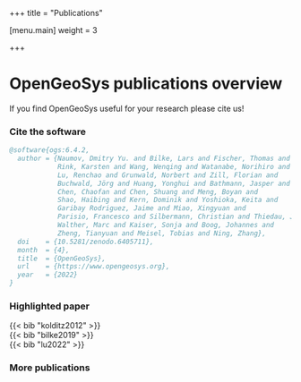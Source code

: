 +++
title = "Publications"

[menu.main]
weight = 3

+++

<h1 class="sm:text-3xl text-2xl font-medium title-font mb-2 text-gray-900">OpenGeoSys publications overview</h1>
<p class="lg:w-1/2 w-full leading-relaxed text-base">If you find OpenGeoSys useful for your research please cite us!</p>

### Cite the software

```bibtex
@software{ogs:6.4.2,
  author = {Naumov, Dmitry Yu. and Bilke, Lars and Fischer, Thomas and
            Rink, Karsten and Wang, Wenqing and Watanabe, Norihiro and
            Lu, Renchao and Grunwald, Norbert and Zill, Florian and
            Buchwald, Jörg and Huang, Yonghui and Bathmann, Jasper and
            Chen, Chaofan and Chen, Shuang and Meng, Boyan and
            Shao, Haibing and Kern, Dominik and Yoshioka, Keita and
            Garibay Rodriguez, Jaime and Miao, Xingyuan and
            Parisio, Francesco and Silbermann, Christian and Thiedau, Jan and
            Walther, Marc and Kaiser, Sonja and Boog, Johannes and
            Zheng, Tianyuan and Meisel, Tobias and Ning, Zhang},
  doi    = {10.5281/zenodo.6405711},
  month  = {4},
  title  = {OpenGeoSys},
  url    = {https://www.opengeosys.org},
  year   = {2022}
}
```

### Highlighted paper

<div class="bg-brand-50 rounded-lg p-2 mb-4 text-gray-900">
{{< bib "kolditz2012" >}}
</div>

<div class="bg-brand-50 rounded-lg shadow p-2 mb-4 text-gray-900">
{{< bib "bilke2019" >}}
</div>

<div class="bg-brand-50 rounded-lg shadow p-2 mb-4 text-gray-900">
{{< bib "lu2022" >}}
</div>

### More publications
